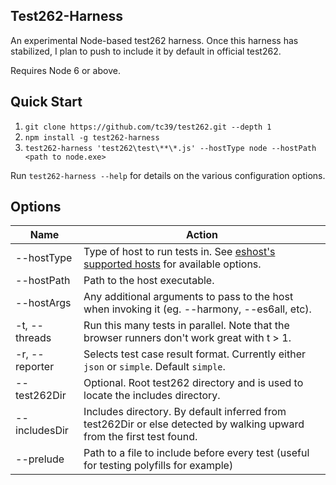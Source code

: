 ## Test262-Harness
An experimental Node-based test262 harness. Once this harness has stabilized, I plan to push to include it by default in official test262.

Requires Node 6 or above.

## Quick Start
1. `git clone https://github.com/tc39/test262.git --depth 1`
2. `npm install -g test262-harness`
3. `test262-harness 'test262\test\**\*.js' --hostType node --hostPath <path to node.exe>`

Run `test262-harness --help` for details on the various configuration options.

## Options

| Name    | Action      |
|------------|---------------|
| --hostType | Type of host to run tests in. See [eshost's supported hosts](https://github.com/bterlson/eshost#supported-hosts) for available options.
| --hostPath | Path to the host executable.
| --hostArgs | Any additional arguments to pass to the host when invoking it (eg. --harmony, --es6all, etc). 
| -t, --threads | Run this many tests in parallel. Note that the browser runners don't work great with t > 1.
| -r, --reporter | Selects test case result format. Currently either `json` or `simple`. Default `simple`.
|--test262Dir | Optional. Root test262 directory and is used to locate the includes directory.
|--includesDir | Includes directory. By default inferred from test262Dir or else detected by walking upward from the first test found.
|--prelude | Path to a file to include before every test (useful for testing polyfills for example)



